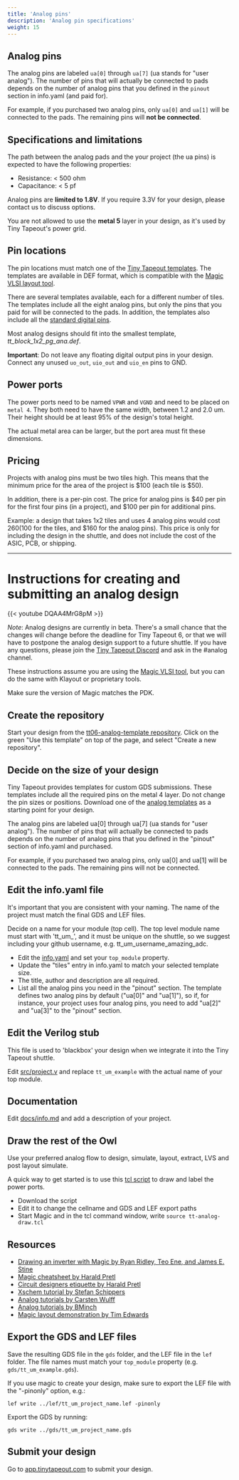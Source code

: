 ```yaml
---
title: 'Analog pins'
description: 'Analog pin specifications'
weight: 15
---
```


## Analog pins

The analog pins are labeled `ua[0]` through `ua[7]` (ua stands for "user analog"). The number of pins that will actually be connected to pads depends on the number of analog pins that you defined in the `pinout` section in info.yaml (and paid for).

For example, if you purchased two analog pins, only `ua[0]` and `ua[1]` will be connected to the pads. The remaining pins will **not be connected**.

## Specifications and limitations

The path between the analog pads and the your project (the ua pins) is expected to have the following properties:

- Resistance: < 500 ohm
- Capacitance: < 5 pf

Analog pins are **limited to 1.8V**. If you require 3.3V for your design, please contact us to discuss options.

You are not allowed to use the **metal 5** layer in your design, as it's used by Tiny Tapeout's power grid.

## Pin locations

The pin locations must match one of the [Tiny Tapeout templates](https://github.com/TinyTapeout/tt-support-tools/tree/tt06/def/analog). The templates are available in DEF format, which is compatible with the [Magic VLSI layout tool](http://opencircuitdesign.com/magic/).

There are several templates available, each for a different number of tiles. The templates include all the eight analog pins, but only the pins that you paid for will be connected to the pads. In addition, the templates also include all the [standard digital pins](../gpio).

Most analog designs should fit into the smallest template, _tt_block_1x2_pg_ana.def_.

**Important**: Do not leave any floating digital output pins in your design. Connect any unused `uo_out`, `uio_out` and `uio_en` pins to GND.

## Power ports

The power ports need to be named `VPWR` and `VGND` and need to be placed on `metal 4`. They both need to have the same width, between 1.2 and 2.0 um. Their height should be at least 95% of the design's total height.

The actual metal area can be larger, but the port area must fit these dimensions.

## Pricing

Projects with analog pins must be two tiles high. This means that the minimum price for the area of the project is $100 (each tile is $50).

In addition, there is a per-pin cost. The price for analog pins is $40 per pin for the first four pins (in a project), and $100 per pin for additional pins.

Example: a design that takes 1x2 tiles and uses 4 analog pins would cost $260 ($100 for the tiles, and $160 for the analog pins). This price is only for including the design in the shuttle, and does not include the cost of the ASIC, PCB, or shipping.

---

# Instructions for creating and submitting an analog design

{{< youtube DQAA4MrG8pM >}}

*Note*: Analog designs are currently in beta. There's a small chance that the changes will change before the deadline for Tiny Tapeout 6, or that we will have to postpone the analog design support to a future shuttle. If you have any questions, please join the [Tiny Tapeout Discord](https://tinytapeout.com/discord) and ask in the #analog channel.

These instructions assume you are using the [Magic VLSI tool](http://opencircuitdesign.com/magic/), but you can do the same with Klayout or proprietary tools.

Make sure the version of Magic matches the PDK.

## Create the repository

Start your design from the [tt06-analog-template repository](https://github.com/TinyTapeout/tt06-analog-template). Click on the green "Use this template" on top of the page, and select "Create a new repository".

## Decide on the size of your design

Tiny Tapeout provides templates for custom GDS submissions. These templates include all the required pins on the metal 4 layer. Do not change the pin sizes or positions. 
Download one of the [analog templates](https://github.com/TinyTapeout/tt-support-tools/tree/tt06/def/analog) as a starting point for your design.

The analog pins are labeled ua[0] through ua[7] (ua stands for "user analog"). The number of pins that will actually be connected to pads depends on the number of analog pins that you defined in the "pinout" section of info.yaml and purchased. 

For example, if you purchased two analog pins, only ua[0] and ua[1] will be connected to the pads. The remaining pins will not be connected.

## Edit the info.yaml file

It's important that you are consistent with your naming. The name of the project must match the final GDS and LEF files.

Decide on a name for your module (top cell). The top level module name must start with 'tt_um_', and it must be unique on the shuttle, so we suggest including your github username, e.g. tt_um_username_amazing_adc.

* Edit the [info.yaml](info.yaml) and set your `top_module` property. 
* Update the "tiles" entry in info.yaml to match your selected template size.
* The title, author and description are all required.
* List all the analog pins you need in the "pinout" section. The template defines two analog pins by default ("ua[0]" and "ua[1]"), so if, for instance, your project uses four analog pins, you need to add "ua[2]" and "ua[3]" to the "pinout" section.

## Edit the Verilog stub

This file is used to 'blackbox' your design when we integrate it into the Tiny Tapeout shuttle.

Edit [src/project.v](src/project.v) and replace `tt_um_example` with the actual name of your top module.

## Documentation

Edit [docs/info.md](docs/info.md) and add a description of your project.

## Draw the rest of the Owl

Use your preferred analog flow to design, simulate, layout, extract, LVS and post layout simulate.

A quick way to get started is to use this [tcl script](https://gist.github.com/urish/ba71f2fa68505a1b665000bce08d3874) to draw and label the power ports.

* Download the script
* Edit it to change the cellname and GDS and LEF export paths
* Start Magic and in the tcl command window, write `source tt-analog-draw.tcl`

## Resources

* [Drawing an inverter with Magic by Ryan Ridley, Teo Ene, and James E. Stine](https://docs.google.com/document/d/1hSLKsz9xcEJgAMmYYer5cDwvPqas9_JGRUAgEORx1Yw/edit#heading=h.j6gtadx04fb6)
* [Magic cheatsheet by Harald Pretl](https://github.com/iic-jku/osic-multitool/blob/main/magic-cheatsheet/magic_cheatsheet.pdf)
* [Circuit designers etiquette by Harald Pretl](https://github.com/iic-jku/Circuit-Designers-Etiquette)
* [Xschem tutorial by Stefan Schippers](https://www.youtube.com/watch?v=q3ZcpSkVVuc)
* [Analog tutorials by Carsten Wulff](https://www.youtube.com/playlist?list=PLybHXZ9FyEhZfwQTKrLhm6ZZm4IDfGGla)
* [Analog tutorials by BMinch](https://www.youtube.com/watch?v=iLY49tnKbz4)
* [Magic layout demonstration by Tim Edwards](https://youtu.be/XvBpqKwzrFY?si=AyL0Wr3V4gb954yx)

## Export the GDS and LEF files

Save the resulting GDS file in the `gds` folder, and the LEF file in the `lef` folder. The file names must match your `top_module` property (e.g. `gds/tt_um_example.gds`). 

If you use magic to create your design, make sure to export the LEF file with the "-pinonly" option, e.g.:

```
lef write ../lef/tt_um_project_name.lef -pinonly
```

Export the GDS by running:

```
gds write ../gds/tt_um_project_name.gds
```

## Submit your design

Go to [app.tinytapeout.com](https://app.tinytapeout.com) to submit your design.
